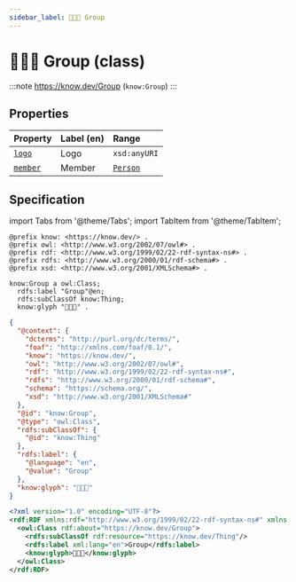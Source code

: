 ```yaml
---
sidebar_label: 🧑‍🤝‍🧑 Group
---
```


# 🧑‍🤝‍🧑 Group (class)

:::note
https://know.dev/Group
(`know:Group`)
:::

## Properties

| Property          | Label (en)     | Range                    |
| :---------------- | :------------- | :----------------------- |
| [`logo`]          | Logo           | `xsd:anyURI`             |
| [`member`]        | Member         | [`Person`]               |

## Specification

import Tabs from '@theme/Tabs';
import TabItem from '@theme/TabItem';

<Tabs>
<TabItem value="turtle" label="Turtle">

```turtle
@prefix know: <https://know.dev/> .
@prefix owl: <http://www.w3.org/2002/07/owl#> .
@prefix rdf: <http://www.w3.org/1999/02/22-rdf-syntax-ns#> .
@prefix rdfs: <http://www.w3.org/2000/01/rdf-schema#> .
@prefix xsd: <http://www.w3.org/2001/XMLSchema#> .

know:Group a owl:Class;
  rdfs:label "Group"@en;
  rdfs:subClassOf know:Thing;
  know:glyph "🧑‍🤝‍🧑" .

```

</TabItem>
<TabItem value="jsonld" label="JSON-LD">

```json
{
  "@context": {
    "dcterms": "http://purl.org/dc/terms/",
    "foaf": "http://xmlns.com/foaf/0.1/",
    "know": "https://know.dev/",
    "owl": "http://www.w3.org/2002/07/owl#",
    "rdf": "http://www.w3.org/1999/02/22-rdf-syntax-ns#",
    "rdfs": "http://www.w3.org/2000/01/rdf-schema#",
    "schema": "https://schema.org/",
    "xsd": "http://www.w3.org/2001/XMLSchema#"
  },
  "@id": "know:Group",
  "@type": "owl:Class",
  "rdfs:subClassOf": {
    "@id": "know:Thing"
  },
  "rdfs:label": {
    "@language": "en",
    "@value": "Group"
  },
  "know:glyph": "🧑‍🤝‍🧑"
}
```

</TabItem>
<TabItem value="rdfxml" label="RDF/XML">

```xml
<?xml version="1.0" encoding="UTF-8"?>
<rdf:RDF xmlns:rdf="http://www.w3.org/1999/02/22-rdf-syntax-ns#" xmlns:know="https://know.dev/" xmlns:owl="http://www.w3.org/2002/07/owl#" xmlns:rdfs="http://www.w3.org/2000/01/rdf-schema#">
  <owl:Class rdf:about="https://know.dev/Group">
    <rdfs:subClassOf rdf:resource="https://know.dev/Thing"/>
    <rdfs:label xml:lang="en">Group</rdfs:label>
    <know:glyph>🧑‍🤝‍🧑</know:glyph>
  </owl:Class>
</rdf:RDF>

```

</TabItem>
</Tabs>

[`Group`]: /Group
[`Person`]: /Person
[`logo`]: /logo
[`member`]: /member
